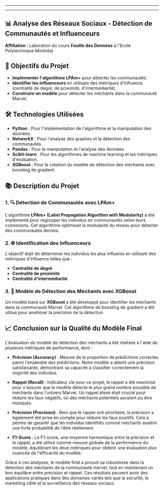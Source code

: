 ___



___
## 📊 Analyse des Réseaux Sociaux - Détection de Communautés et Influenceurs

**Affiliation :** Laboration du cours **Fouille des Données** à l'Ecole Polytechnique Montréal


## 🎯 Objectifs du Projet

- **Implémenter l'algorithme LPAm+** pour détecter les communautés.
- **Identifier les influenceurs** en utilisant des métriques d'influence (centralité de degré, de proximité, d'intermédiarité).
- **Construire un modèle** pour détecter les méchants dans la communauté Marvel.

## 🛠️ Technologies Utilisées

- **Python** : Pour l'implémentation de l'algorithme et la manipulation des données.
- **NetworkX** : Pour l'analyse des graphes et la détection des communautés.
- **Pandas** : Pour la manipulation et l'analyse des données.
- **Scikit-learn** : Pour les algorithmes de machine learning et les métriques d'évaluation.
- **XGBoost** : Pour la création du modèle de détection des méchants avec boosting de gradient.

## 📚 Description du Projet

### 1. 🔍 Détection de Communautés avec LPAm+
L'algorithme **LPAm+ (Label Propagation Algorithm with Modularity)** a été implémenté pour regrouper les individus en communautés selon leurs connexions. Cet algorithme optimisait la modularité du réseau pour détecter des communautés denses.

### 2. 🌐 Identification des Influenceurs
L'objectif était de déterminer les individus les plus influents en utilisant des métriques d'influence telles que :
- **Centralité de degré**
- **Centralité de proximité**
- **Centralité d'intermédiarité**

### 3. 🦹 Modèle de Détection des Méchants avec XGBoost
Un modèle basé sur **XGBoost** a été développé pour identifier les méchants dans la communauté Marvel. Cet algorithme de boosting de gradient a été utilisé pour améliorer la précision de la détection.

## 📈 Conclusion sur la Qualité du Modèle Final

L'évaluation du modèle de détection des méchants a été réalisée à l'aide de plusieurs métriques de performance, dont :

- **Précision (Accuracy)** : Mesure de la proportion de prédictions correctes parmi l'ensemble des prédictions. Notre modèle a atteint une précision satisfaisante, démontrant sa capacité à classifier correctement la majorité des individus.
  
- **Rappel (Recall)** : Indicateur clé pour ce projet, le rappel a été maximisé pour s'assurer que le modèle détecte le plus grand nombre possible de méchants dans l'univers Marvel. Un rappel élevé était crucial pour réduire les faux négatifs, où des méchants potentiels auraient pu être manqués.

- **Précision (Precision)** : Bien que le rappel soit prioritaire, la précision a également été prise en compte pour réduire les faux positifs. Cela a permis de garantir que les individus identifiés comme méchants avaient une forte probabilité de l'être réellement.

- **F1-Score** : Le F1-score, une moyenne harmonique entre la précision et le rappel, a été utilisé comme mesure globale de la performance du modèle, équilibrant les deux métriques pour obtenir une évaluation plus nuancée de l'efficacité du modèle.

Grâce à ces analyses, le modèle final a prouvé sa robustesse dans la détection des méchants de la communauté marvel, tout en maintenant un bon équilibre entre précision et rappel. Ces résultats peuvent avoir des applications pratiques dans des domaines variés tels que la sécurité, le marketing ciblé et la surveillance des réseaux sociaux.

